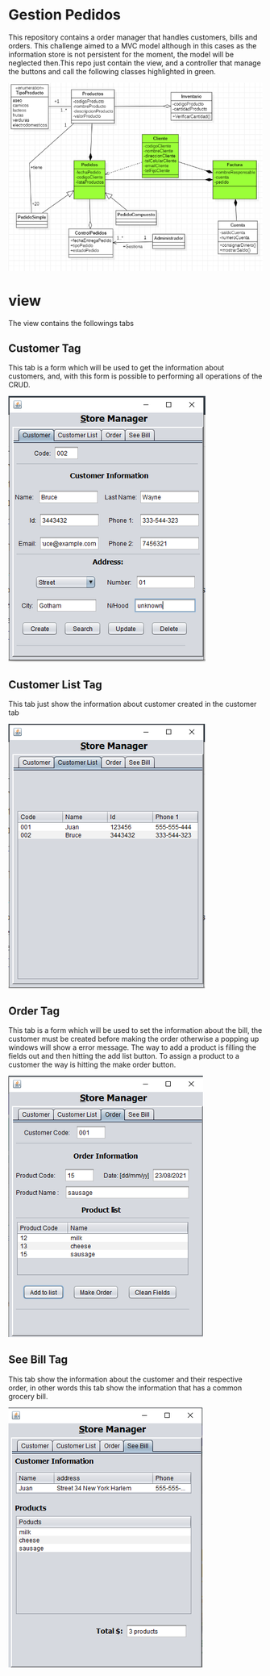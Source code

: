 # Gestion Pedidos

This repository contains a order manager that handles customers, bills and orders. This challenge aimed to a MVC model although in this cases as the information store is not persistent for the moment, the model will be neglected then.This repo just contain the view, and a controller that manage the buttons and call the following classes highlighted in green.

![](images/gestion_pedidos.png)

# view
The view contains the followings tabs

<h2>Customer Tag</h2>

This tab is a form which will be used to get the information about customers, and, with this form is possible to performing all operations of the CRUD.

![](images/customer.png)


<h2>Customer List Tag</h2>

This tab just show the information about customer created in the customer tab


![](images/customerList.png)


<h2>Order Tag</h2>

This tab is a form which will be used to set the information about the bill, the customer must be created before making the order otherwise a popping up windows will show a error message. The way to add a product is filling the fields out and then hitting the add list button. To assign a product to a customer the way is hitting the make order button. 

![](images/order.png)


<h2>See Bill Tag</h2>

This tab show the information about the customer and their respective order, in other words this tab show the information that has a common grocery bill.

![](images/bill.png)

